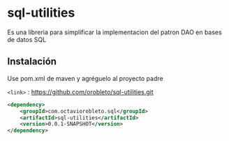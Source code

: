 # sql-utilities

Es una libreria para simplificar la implementacion del patron DAO en bases de datos SQL

## Instalación

Use pom.xml de maven y agréguelo al proyecto padre 

`<link>` : https://github.com/orobleto/sql-utilities.git

```xml
<dependency>
	<groupId>com.octaviorobleto.sql</groupId>
	<artifactId>sql-utilities</artifactId>
	<version>0.0.1-SNAPSHOT</version>
</dependency>
```
